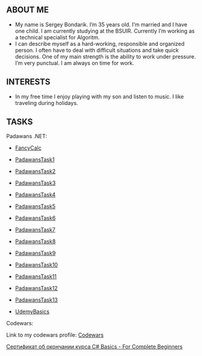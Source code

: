 
## ABOUT ME


- My name is Sergey Bondarik. I’m 35 years old. I’m married and I have one child.
I am currently studying at the BSUIR.
Currently I’m working as a technical specialist for Algoritm.
- I can describe myself as a hard-working, responsible and organized person.
I often have to deal with difficult situations and take quick decisions.
One of my main strength is the ability to work under pressure.
I’m very punctual. I am always on time for work.

## INTERESTS

- In my free time I enjoy playing with my son and listen to music.
I like traveling during holidays.

## TASKS
Padawans .NET:

- [FancyCalc](https://github.com/GiftedBond/FancyCalc.git)
- [PadawansTask1](https://github.com/GiftedBond/PadawansTask1.git)
- [PadawansTask2](https://github.com/GiftedBond/PadawansTask2.git)
- [PadawansTask3](https://github.com/GiftedBond/PadawansTask3.git)
- [PadawansTask4](https://github.com/GiftedBond/PadawansTask4.git)
- [PadawansTask5](https://github.com/GiftedBond/PadawansTask5.git)
- [PadawansTask6](https://github.com/GiftedBond/PadawansTask6.git)
- [PadawansTask7](https://github.com/GiftedBond/PadawansTask7.git)
- [PadawansTask8](https://github.com/GiftedBond/PadawansTask8.git)
- [PadawansTask9](https://github.com/GiftedBond/PadawansTask9.git)
- [PadawansTask10](https://github.com/GiftedBond/PadawansTask10.git)
- [PadawansTask11](https://github.com/GiftedBond/PadawansTask11.git)
- [PadawansTask12](https://github.com/GiftedBond/PadawansTask12.git)
- [PadawansTask13](https://github.com/GiftedBond/PadawansTask13.git)

- [UdemyBasics](https://github.com/GiftedBond/UdemyBasics.git)

Codewars:

Link to my codewars profile: [Codewars](https://www.codewars.com/users/Gifted)

[Сертификат об окончании курса C# Basics - For Complete Beginners](https://www.udemy.com/certificate/UC-UAK2HD1L/?utm_campaign=email&utm_source=sendgrid.com&utm_medium=email)

